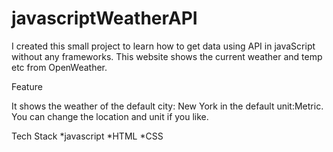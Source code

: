 # javascriptWeatherAPI
I created this small project to learn how to get data using API in javaScript without any frameworks. 
This website shows the current weather and temp etc from OpenWeather. 

Feature

It shows the weather of the default city: New York in the default unit:Metric. 
You can change the location and unit if you like. 

Tech Stack
*javascript
*HTML
*CSS

